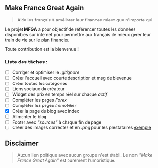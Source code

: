 ## Make France Great Again
> Aide les français à améliorer leur finances mieux que n'importe qui.

Le projet **MFGA** a pour objectif de référencer toutes les données disponibles sur internet pour permettre aux français de mieux gérer leur train de vie sur le plan financier.

Toute contribution est la bienvenue !

### Liste des tâches :

- [ ] Corriger et optimiser le *.gitignore*
- [ ] Créer l'accueil avec courte description et msg de bievenue
- [ ] Créer toutes les catégories
- [ ] Liens sociaux du créateur
- [ ] Widget des prix en temps réel sur chaque *actif*
- [ ] Compléter les pages *Forex*
- [ ] Compléter les pages *Immobilier*
- [x] Créer la page du blog avec index
- [ ] Alimenter le blog
- [ ] Footer avec *"sources"* à chaque fin de page
- [ ] Créer des images correctes et en *.png* pour les prestataires [exemple](https://mfga.pages.dev/comparatifs/pea.html)

## Disclaimer
> Aucun lien politique avec aucun groupe n'est établi. Le nom *"Make France Great Again"* est purement humoristique.
